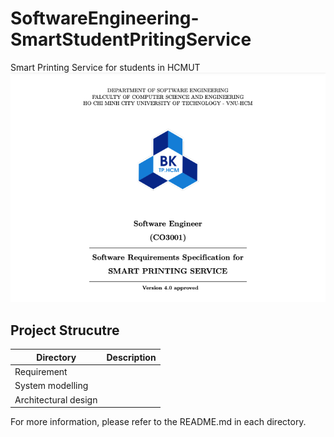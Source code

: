 # SoftwareEngineering-SmartStudentPritingService
Smart Printing Service for students in HCMUT
![Alt text](intro2.png)

## Project Strucutre

| Directory            | Description                               |
| -------------------- | ----------------------------------------- |
| Requirement          |                                           |
| System modelling     |                                           |
| Architectural design |                                           |

For more information, please refer to the README.md in each directory.
